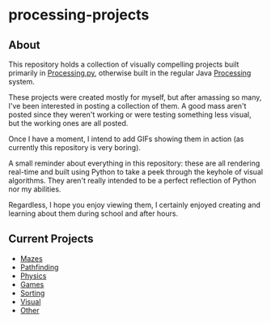 # processing-projects

## About

This repository holds a collection of visually compelling projects built primarily in [Processing.py](https://py.processing.org/), otherwise built in the regular Java [Processing](https://processing.org/) system.

These projects were created mostly for myself, but after amassing so many, I've been interested in posting a collection of them. A good mass aren't posted since they weren't working or were testing something less visual, but the working ones are all posted.

Once I have a moment, I intend to add GIFs showing them in action (as currently this repository is very boring).

A small reminder about everything in this repository: these are all rendering real-time and built using Python to take a peek through the keyhole of visual algorithms. They aren't really intended to be a perfect reflection of Python nor my abilities.

Regardless, I hope you enjoy viewing them, I certainly enjoyed creating and learning about them during school and after hours.

## Current Projects

- [Mazes](./mazes/README.md)
- [Pathfinding](./pathfinding/README.md)
- [Physics](./physics/README.md)
- [Games](./games/README.md)
- [Sorting](./sorting/README.md)
- [Visual](./visual/README.md)
- [Other](./other/README.md)